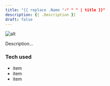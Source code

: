 ```yaml
---
title: "{{ replace .Name "-" " " | title }}"
description: {{ .Description }}
draft: false
---
```


![alt](//via.placeholder.com/480x150)

Description...

### Tech used

* item
* item
* item
